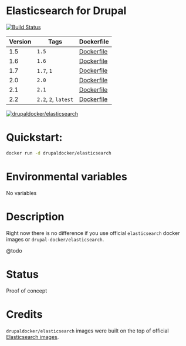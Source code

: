 Elasticsearch for Drupal
=====================
[![Build Status](https://travis-ci.org/drupal-docker/elasticsearch.svg?branch=master)](https://travis-ci.org/drupal-docker/elasticsearch)

Version | Tags | Dockerfile
--- | --- | ---
1.5 | `1.5` | [Dockerfile](https://github.com/drupal-docker/elasticsearch/blob/master/5.4/Dockerfile)
1.6 | `1.6` | [Dockerfile](https://github.com/drupal-docker/elasticsearch/blob/master/5.4/apache/Dockerfile)
1.7 | `1.7`, `1` | [Dockerfile](https://github.com/drupal-docker/elasticsearch/blob/master/5.4/fpm/Dockerfile)
2.0 | `2.0` | [Dockerfile](https://github.com/drupal-docker/elasticsearch/blob/master/5.5/Dockerfile)
2.1 | `2.1` | [Dockerfile](https://github.com/drupal-docker/elasticsearch/blob/master/5.5/apache/Dockerfile)
2.2 | `2.2`, `2`, `latest` | [Dockerfile](https://github.com/drupal-docker/elasticsearch/blob/master/5.5/fpm/Dockerfile)
[![drupaldocker/elasticsearch](https://badge.imagelayers.io/drupaldocker/elasticsearch:latest.svg)](https://imagelayers.io/?images=drupaldocker/elasticsearch:1.5,drupaldocker/elasticsearch:1.6,drupaldocker/elasticsearch:1.7,drupaldocker/elasticsearch:2.0,drupaldocker/elasticsearch:2.1,drupaldocker/elasticsearch:2.2)

# Quickstart:

```bash
docker run -d drupaldocker/elasticsearch
```

# Environmental variables

No variables

# Description

Right now there is no difference if you use official `elasticsearch` docker images or `drupal-docker/elasticsearch`.

@todo

# Status

Proof of concept

# Credits
`drupaldocker/elasticsearch` images were built on the top of official [Elasticsearch images](https://hub.docker.com/r/_/elasticsearch/).
